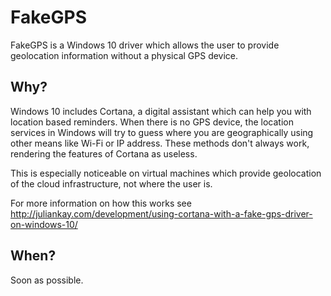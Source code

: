 # FakeGPS
FakeGPS is a Windows 10 driver which allows the user to provide geolocation information without a physical GPS device.

## Why?
Windows 10 includes Cortana, a digital assistant which can help you with location based reminders.
When there is no GPS device, the location services in Windows will try to guess where you are geographically using other means like Wi-Fi or IP address.
These methods don't always work, rendering the features of Cortana as useless.

This is especially noticeable on virtual machines which provide geolocation of the cloud infrastructure, not where the user is.

For more information on how this works see http://juliankay.com/development/using-cortana-with-a-fake-gps-driver-on-windows-10/

## When?
Soon as possible.
